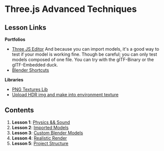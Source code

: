 # Three.js Advanced Techniques

## Lesson Links

**Portfolios**

- [Three JS Editor](https://threejs.org/editor/)
  And because you can import models, it's a good way to test if your model is working fine. Though be careful; you can only test models composed of one file. You can try with the glTF-Binary or the glTF-Embedded duck.
- [Blender Shortcuts](https://docs.google.com/document/d/1wZzJrEgNye2ZQqwe8oBh54AXwF5cYIe56EGFe2bb0QU/edit)

**Libraries**

- [PNG Textures Lib](https://github.com/nidorx/matcaps)
- [Upload HDR img and make into environment texture](https://hdrihaven.com/)

## Contents

1. **Lesson 1**: [Physics && Sound](ex1/readme.md)
2. **Lesson 2**: [Imported Models](ex2/readme.md)
3. **Lesson 3**: [Custom Blender Models](ex3/readme.md)
4. **Lesson 4**: [Realistic Render](ex4/readme.md)
5. **Lesson 5**: [Project Structure](ex5/readme.md)
